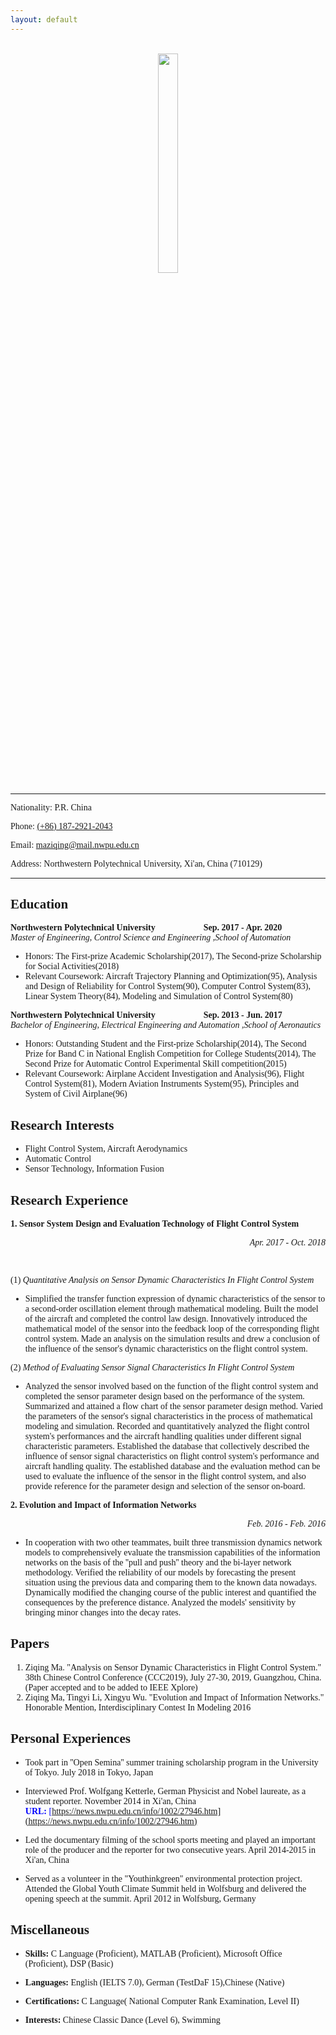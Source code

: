 ```yaml
---
layout: default
---
```

<br>

<div align=center><img src="https://i.imgur.com/0GHdZnT.jpg" width="25%" height="30%"></div>

---

<font face="Times New Roman">

Nationality: P.R. China

Phone: [(+86) 187-2921-2043](tel:+8618729212043)

Email: [maziqing@mail.nwpu.edu.cn](mailto:maziqing@mail,nwpu.edu.cn)

Address: Northwestern Polytechnical University, Xi'an, China (710129)


----------


## Education ##


**Northwestern Polytechnical University**&#160;&#160;&#160;&#160;&#160;&#160;&#160;&#160;&#160;&#160;&#160;&#160;&#160;&#160;&#160;&#160;&#160;&#160;&#160;&#160;&#160;&#160;**Sep. 2017 - Apr. 2020**<br>
*Master of Engineering, Control Science and Engineering ,School of Automation*<br>

- Honors: The First-prize Academic Scholarship(2017), The Second-prize Scholarship for Social Activities(2018)<br>
- Relevant Coursework: Aircraft Trajectory Planning and Optimization(95), Analysis and Design of Reliability for Control System(90), Computer Control System(83), Linear System Theory(84), Modeling and Simulation of Control System(80)<br>

**Northwestern Polytechnical University**&#160;&#160;&#160;&#160;&#160;&#160;&#160;&#160;&#160;&#160;&#160;&#160;&#160;&#160;&#160;&#160;&#160;&#160;&#160;&#160;&#160;&#160;**Sep. 2013 - Jun. 2017**<br>
*Bachelor of Engineering, Electrical Engineering and Automation ,School of Aeronautics*<br>


- Honors: Outstanding Student and the First-prize Scholarship(2014), The Second Prize for Band C in National English Competition for College Students(2014), The Second Prize for Automatic Control Experimental Skill competition(2015)<br>
- Relevant Coursework: Airplane Accident Investigation and Analysis(96), Flight Control System(81), Modern Aviation Instruments System(95), Principles and System of Civil Airplane(96)<br>

## Research Interests ##


- Flight Control System, Aircraft Aerodynamics<br>
- Automatic Control<br>
- Sensor Technology, Information Fusion<br>

## Research Experience ##


**1. Sensor System Design and Evaluation Technology of Flight Control System**<br>

<div align=right>

*Apr. 2017 - Oct. 2018*

<div align=left><br>

(1) *Quantitative Analysis on Sensor Dynamic Characteristics In Flight Control System*

- Simplified the transfer function expression of dynamic characteristics of the sensor to a second-order oscillation element through mathematical modeling. Built the model of the aircraft and completed the control law design. Innovatively introduced the mathematical model of the sensor into the feedback loop of the corresponding flight control system. Made an analysis on the simulation results and drew a conclusion of the influence of the sensor's dynamic characteristics on the flight control system.<br>

(2) *Method of Evaluating Sensor Signal Characteristics In Flight Control System*<br>


- Analyzed the sensor involved based on the function of the flight control system and completed the sensor parameter design based on the performance of the system. Summarized and attained a flow chart of the sensor parameter design method. Varied the parameters of the sensor's signal characteristics in the process of mathematical modeling and simulation. Recorded and quantitatively analyzed the flight control system's performances and the aircraft handling qualities under different signal characteristic parameters. Established the database that collectively described the influence of sensor signal characteristics on flight control system's performance and aircraft handling quality. The established database and the evaluation method can be used to evaluate the influence of the sensor in the flight control system, and also provide reference for the parameter design and selection of the sensor on-board.<br>

**2. Evolution and Impact of Information Networks**<br>

<div align=right>

*Feb. 2016 - Feb. 2016*

<div align=left>

-  In cooperation with two other teammates, built three transmission dynamics network models to comprehensively evaluate the transmission capabilities of the information networks on the basis of the ''pull and push'' theory and the bi-layer network methodology. Verified the reliability of our models by forecasting the present situation using the previous data and comparing them to the known data nowadays. Dynamically modified the changing course of the public interest and quantified the consequences by the preference distance. Analyzed the models' sensitivity by bringing minor changes into the decay rates.

## Papers ##


1. Ziqing Ma. "Analysis on Sensor Dynamic Characteristics in Flight Control System." 38th Chinese Control Conference (CCC2019), July 27-30, 2019, Guangzhou, China. (Paper accepted and to be added to IEEE Xplore)
2. Ziqing Ma, Tingyi Li, Xingyu Wu. "Evolution and Impact of Information Networks." Honorable Mention, Interdisciplinary Contest In Modeling 2016

## Personal Experiences ##


- Took part in ''Open Semina'' summer training scholarship program in the University of Tokyo. July 2018 in Tokyo, Japan


- Interviewed Prof. Wolfgang Ketterle, German Physicist and Nobel laureate, as a student reporter. November 2014 in Xi'an, China <font color=Blue>**URL:**&#160;[https://news.nwpu.edu.cn/info/1002/27946.htm](https://news.nwpu.edu.cn/info/1002/27946.htm)</font>


- Led the documentary filming of the school sports meeting and played an important role of the producer and the reporter for two consecutive years. April 2014-2015 in Xi'an, China


- Served as a volunteer in the "Youthinkgreen" environmental protection project. Attended the Global Youth Climate Summit held in Wolfsburg and delivered the opening speech at the summit. April 2012 in Wolfsburg, Germany

## Miscellaneous ##


- **Skills:** C Language (Proficient), MATLAB (Proficient), Microsoft Office (Proficient), DSP (Basic)


- **Languages:** English (IELTS 7.0), German (TestDaF 15),Chinese (Native)


- **Certifications:** C Language( National Computer Rank Examination, Level II)


- **Interests:** Chinese Classic Dance (Level 6), Swimming
